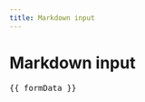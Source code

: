 ```yaml
---
title: Markdown input
---
```


<script setup lang="ts">
import { ref, shallowRef, onMounted } from 'vue'

/** data */
const formData = ref({
  stringControl: `Example text **Bold**
Example text *italic*
Example text ~~strikethrough~~

 some more text`,
})

/** schema can be defined at build time */
const schema = {
  type: 'object',
  properties: {
    stringControl: {
      type: 'string',
      maxLength: 5,
    },
  },
  required: ['stringControl'],
}

/** client-only pieces */
const FormComponent = shallowRef<any>(null)
const uischema = ref<any>(null)

onMounted(async () => {
  // load browser-only modules dynamically
  const core = await import('@ghentcdh/json-forms-core')
  const vuePkg = await import('@ghentcdh/json-forms-vue')

  FormComponent.value = vuePkg.FormComponent

  const { ControlBuilder, LayoutBuilder } = core

  uischema.value = LayoutBuilder.vertical()
    .addControls(
      LayoutBuilder.horizontal().addControls(
        ControlBuilder.properties('stringControl').markdown(),
      ),
    )
    .build()
})
</script>

# Markdown input

<ClientOnly>
  <div v-if="FormComponent && uischema">
    <component
      :is="FormComponent"
      :schema="schema"
      :uischema="uischema"
      v-model="formData"
    />
    <pre>{{ formData }}</pre>
  </div>
</ClientOnly>
